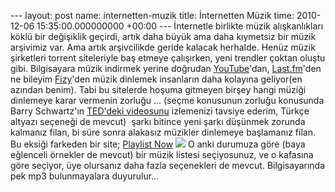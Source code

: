 --- layout: post name: internetten-muzik title: İnternetten Müzik time: 2010-12-06 15:35:00.000000000 +00:00 --- İnternetle birlikte müzik alışkanlıkları köklü bir değişiklik geçirdi, artık daha büyük ama daha kıymetsiz bir müzik arşivimiz var. Ama artık arşivcilikde geride kalacak herhalde. Henüz müzik şirketleri torrent siteleriyle baş etmeye çalışırken, yeni trendler çoktan oluştu gibi. Bilgisayara müzik indirmek yerine doğrudan [YouTube](http://www.youtube.com/)'dan, [Last.fm](http://last.fm/)'den ne bileyim [Fizy](http://fizy.com/)'den müzik dinlemek insanların daha kolayına geliyor(en azından benim). Tabi bu sitelerde hoşuma gitmeyen birşey hangi müziği dinlemeye karar vermenin zorluğu ...
(seçme konusunun zorluğu konusunda Barry Schwartz'ın [TED'deki videosunu](http://www.ted.com/talks/barry_schwartz_on_the_paradox_of_choice.html) izlemenizi tavsiye ederim, Türkçe altyazı seçeneği de mevcut)  şarkı bitince yeni şarkı düşünmek zorunda kalmanız filan, bi süre sonra alakasız müzikler dinlemeye başlamanız filan. Bu eksiği farkeden bir site;
[Playlist Now](http://www.playlistnow.fm/#%21/home/)
[![](http://3.bp.blogspot.com/_VbDsH1Mbydo/TP0AwCZsD6I/AAAAAAAAArM/VC3VqnNBZ3Y/s400/playlistnow.png)](http://www.playlistnow.fm/#%21/home/)
O anki durumuza göre (baya eğlenceli örnekler de mevcut) bir müzik listesi seçiyosunuz, ve o kafasına göre seçiyor, üye olursanız daha fazla seçenekleri de mevcut. Bilgisayarında pek mp3 bulunmayalara duyurulur...

